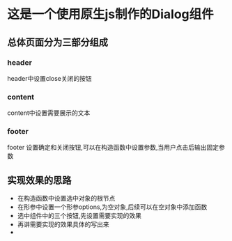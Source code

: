 # 这是一个使用原生js制作的Dialog组件
## 总体页面分为三部分组成
### header
header中设置close关闭的按钮
### content
content中设置需要展示的文本
### footer
footer 设置确定和关闭按钮,可以在构造函数中设置参数,当用户点击后输出固定参数
## 实现效果的思路
- 在构造函数中设置选中对象的根节点
- 在形参中设置一个形参options,为空对象,后续可以在空对象中添加函数
- 选中组件中的三个按钮,先设置需要实现的效果
- 再讲需要实现的效果具体的写出来
- 